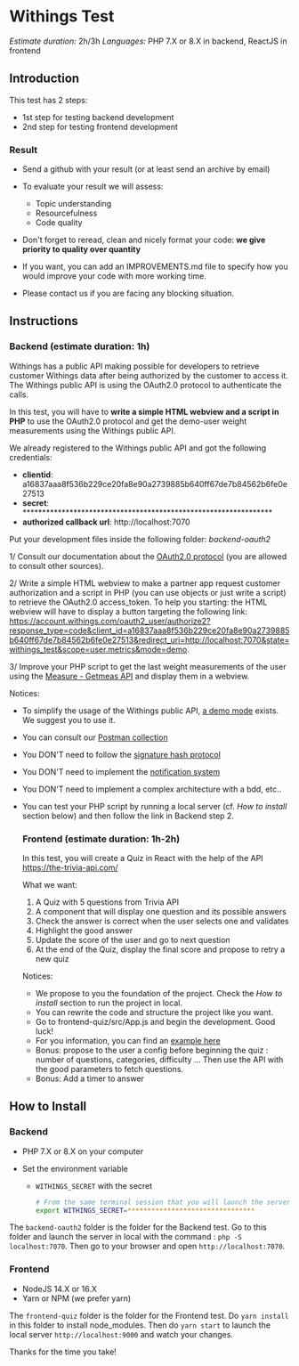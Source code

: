 # Withings Test

*Estimate duration:*  2h/3h
*Languages:* PHP 7.X or 8.X in backend, ReactJS in frontend

## Introduction

This test has 2 steps:

- 1st step for testing backend development
- 2nd step for testing frontend development

### Result

- Send a github with your result (or at least send an archive by email)

- To evaluate your result we will assess:
  - Topic understanding
  - Resourcefulness
  - Code quality

- Don't forget to reread, clean and nicely format your code: **we give priority to quality over quantity**

- If you want, you can add an IMPROVEMENTS.md file to specify how you would improve your code with more working time.

- Please contact us if you are facing any blocking situation.

## Instructions

### Backend (estimate duration: 1h)

Withings has a public API making possible for developers to retrieve customer Withings data after being authorized by the customer to access it. The Withings public API is using the OAuth2.0 protocol to authenticate the calls.

In this test, you will have to **write a simple HTML webview and a script in PHP** to use the OAuth2.0 protocol and get the demo-user weight measurements using the Withings public API.

We already registered to the Withings public API and got the following credentials:

- **clientid**: a16837aaa8f536b229ce20fa8e90a2739885b640ff67de7b84562b6fe0e27513
- **secret**: ****************************************************************
- **authorized callback url**: http://localhost:7070

Put your development files inside the following folder: *backend-oauth2*

1/ Consult our documentation about the [OAuth2.0 protocol](https://developer.withings.com/developer-guide/v3/integration-guide/public-health-data-api/get-access/oauth-web-flow) (you are allowed to consult other sources).

2/ Write a simple HTML webview to make a partner app request customer authorization and a script in PHP (you can use objects or just write a script) to retrieve the OAuth2.0 access_token. To help you starting: the HTML webview will have to display a button targeting the following link: <https://account.withings.com/oauth2_user/authorize2?response_type=code&client_id=a16837aaa8f536b229ce20fa8e90a2739885b640ff67de7b84562b6fe0e27513&redirect_uri=http://localhost:7070&state=withings_test&scope=user.metrics&mode=demo>.

3/ Improve your PHP script to get the last weight measurements of the user using the [Measure - Getmeas API](https://developer.withings.com/api-reference#operation/measure-getmeas) and display them in a webview.

Notices:

- To simplify the usage of the Withings public API, [a demo mode](https://developer.withings.com/developer-guide/v3/integration-guide/public-health-data-api/get-access/oauth-web-flow#demo-user) exists. We suggest you to use it.

- You can consult our [Postman collection](https://developer.withings.com/developer-guide/v3/integration-guide/public-health-data-api/data-api/additional-resources)

- You DON'T need to follow the [signature hash protocol](https://developer.withings.com/developer-guide/v3/integration-guide/public-health-data-api/get-access/sign-your-requests)

- You DON'T need to implement the [notification system](https://developer.withings.com/developer-guide/v3/integration-guide/public-health-data-api/maintain-your-integration/understand-our-timeline-for-notice)

- You DON'T need to implement a complex architecture with a bdd, etc..

- You can test your PHP script by running a local server (cf. *How to install* section below) and then follow the link in Backend step 2.

  ### Frontend (estimate duration: 1h-2h)

  In this test, you will create a Quiz in React with the help of the API https://the-trivia-api.com/

  What we want:

  1. A Quiz with 5 questions from Trivia API
  2. A component that will display one question and its possible answers
  3. Check the answer is correct when the user selects one and validates
  4. Highlight the good answer
  5. Update the score of the user and go to next question
  6. At the end of the Quiz, display the final score and propose to retry a new quiz

  Notices:

  - We propose to you the foundation of the project. Check the *How to install* section to run the project in local.
  - You can rewrite the code and structure the project like you want.
  - Go to frontend-quiz/src/App.js and begin the development. Good luck!
  - For you information, you can find an [example here](https://withings-quiz.netlify.app/)
  - Bonus: propose to the user a config before beginning the quiz : number of questions, categories, difficulty ... Then use the API with the good parameters to fetch questions.
  - Bonus: Add a timer to answer

## How to Install

### Backend

- PHP 7.X or 8.X on your computer

- Set the environment variable
    - `WITHINGS_SECRET` with the secret
      ```bash
      # From the same terminal session that you will launch the server from
      export WITHINGS_SECRET=********************************
      ```

The `backend-oauth2` folder is the folder for the Backend test. Go to this folder and launch the server in local with the command : `php -S localhost:7070`. Then go to your browser and open `http://localhost:7070`.

### Frontend

- NodeJS 14.X or 16.X
- Yarn or NPM (we prefer yarn)

The `frontend-quiz` folder is the folder for the Frontend test. Do `yarn install` in this folder to install node_modules. Then do `yarn start` to launch the local server `http://localhost:9000` and watch your changes.

Thanks for the time you take!
